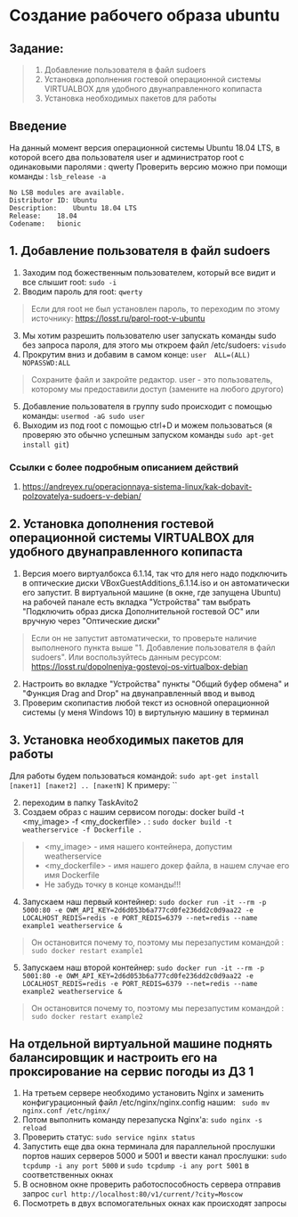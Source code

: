 # Создание рабочего образа ubuntu
## Задание:
> 1. Добавление пользователя в файл sudoers
> 2. Установка дополнения гостевой операционной системы VIRTUALBOX для удобного двунаправленного копипаста
> 3. Установка необходимых пакетов для работы

## Введение
На данный момент верcия операционной системы Ubuntu 18.04 LTS, в которой всего два пользователя user и администратор root с одинаковыми паролями : qwerty
Проверить версию можно при помощи команды : `lsb_release -a `
```
No LSB modules are available.
Distributor ID: Ubuntu
Description:    Ubuntu 18.04 LTS
Release:    18.04
Codename:   bionic 
```
## 1. Добавление пользователя в файл sudoers
1. Заходим под божественным пользователем, который все видит и все слышит root: `sudo -i`
2. Вводим пароль для root: `qwerty`
> Если для root не был установлен пароль, то переходим по этому источнику: https://losst.ru/parol-root-v-ubuntu 
3. Мы хотим разрешить пользователю user запускать команды sudo без запроса пароля, для этого мы откроем файл /etc/sudoers: `visudo`
4. Прокрутим вниз и добавим в самом конце: `user  ALL=(ALL) NOPASSWD:ALL`
> Сохраните файл и закройте редактор. user - это пользователь, которому мы предоставили доступ (замените на любого другого)
5. Добавление пользователя в группу sudo происходит с помощью команды: `usermod -aG sudo user`
6. Выходим из под root с помощью ctrl+D и можем пользоваться (я проверяю это обычно успешным запуском команды `sudo apt-get install git`)


### Ссылки с более подробным описанием действий
1. https://andreyex.ru/operacionnaya-sistema-linux/kak-dobavit-polzovatelya-sudoers-v-debian/

## 2. Установка дополнения гостевой операционной системы VIRTUALBOX для удобного двунаправленного копипаста
1. Версия моего виртуалбокса 6.1.14, так что для него надо подключить в оптические диски VBoxGuestAdditions_6.1.14.iso и он автоматически его запустит. В виртуальной машине (в окне, где запущена Ubuntu) на рабочей панале есть вкладка "Устройства" там выбрать "Подключить образ диска Дополнительной гостевой ОС" или вручную через "Оптические диски"
> Если он не запустит автоматически, то проверьте наличие выполненого пункта выше "1. Добавление пользователя в файл sudoers". Или воспользуйтесь данным ресурсом: https://losst.ru/dopolneniya-gostevoj-os-virtualbox-debian
2. Настроить во вкладке "Устройства" пункты "Общий буфер обмена" и "Функция Drag and Drop" на двунаправленный ввод и вывод
3. Проверим скопипастив любой текст из основной операционной системы (у меня Windows 10) в виртульную машину в терминал

## 3. Установка необходимых пакетов для работы
Для работы будем пользоваться командой: `sudo apt-get install [пакет1] [пакет2] .. [пакетN]`
К примеру: ``


2. переходим в папку TaskAvito2
3. Создаем образ с нашим сервисом погоды: docker build -t <my_image> -f <my_dockerfile> . : `sudo docker build -t weatherservice -f Dockerfile .`
>* <my_image> - имя нашего контейнера, допустим weatherservice
>* <my_dockerfile> - имя нашего докер файла, в нашем случае его имя Dockerfile
>* Не забудь точку в конце команды!!!
4. Запускаем наш первый контейнер: `sudo docker run -it --rm -p 5000:80 -e OWM_API_KEY=2d6d053b6a777cd0fe236dd2c0d9aa22 -e LOCALHOST_REDIS=redis -e PORT_REDIS=6379 --net=redis --name example1 weatherservice &`
> Он остановится почему то, поэтому мы перезапустим командой : `sudo docker restart example1`
5. Запускаем наш второй контейнер: `sudo docker run -it --rm -p 5001:80 -e OWM_API_KEY=2d6d053b6a777cd0fe236dd2c0d9aa22 -e LOCALHOST_REDIS=redis -e PORT_REDIS=6379 --net=redis --name example2 weatherservice &`
> Он остановится почему то, поэтому мы перезапустим командой : `sudo docker restart example2`


## На отдельной виртуальной машине поднять балансировщик и настроить его на проксирование на сервис погоды из ДЗ 1
1. На третьем сервере необходимо установить Nginx  и заменить конфигурационный файл /etc/nginx/nginx.config нашим: ` sudo mv nginx.conf /etc/nginx/`
2. Потом выполнить команду перезапуска Nginx'а: `sudo nginx -s reload`
3. Проверить статус: `sudo service nginx status`
4. Запустить еще два окна терминала для параллельной прослушки портов наших серверов 5000 и 5001 и ввести канал прослушки: `sudo tcpdump -i any port 5000` и `sudo tcpdump -i any port 5001` в соответственных окнах
5. В основном окне проверить работоспособность сервера отправив запрос `curl http://localhost:80/v1/current/?city=Moscow `
6. Посмотреть в двух вспомогательных окнах как происходят запросы

